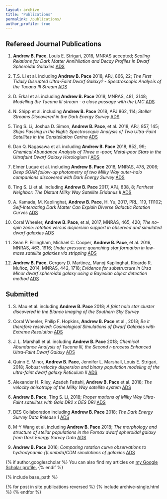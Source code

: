 ```yaml
---
layout: archive
title: "Publications"
permalink: /publications/
author_profile: true
---
```


Refereed Journal Publications
------

1. **Andrew B. Pace**, Louis E. Strigari, 2018, MNRAS accepted; *Scaling Relations for Dark Matter Annihilation and Decay Profiles in Dwarf Spheroidal Galaxies* <span style="color:blue"> [ADS](http://adsabs.harvard.edu/abs/2018arXiv180206811P) </span> 

1. T.S. Li et al. including **Andrew B. Pace** 2018, APJ, 866, 22; *The First Tidally Disrupted Ultra-Faint Dwarf Galaxy? - Spectroscopic Analysis of the Tucana III Stream* <span style="color:blue"> [ADS](http://adsabs.harvard.edu/abs/2018ApJ...866...22L) </span>

1. D. Erkal et al. including **Andrew B. Pace** 2018, MNRAS, 481, 3148; *Modelling the Tucana III stream - a close passage with the LMC* <span style="color:blue"> [ADS](http://adsabs.harvard.edu/abs/2018MNRAS.481.3148E) </span> 

1. N. Shipp et al. including **Andrew B. Pace** 2018, APJ 862, 114; *Stellar Streams Discovered in the Dark Energy Survey* <span style="color:blue"> [ADS](http://adsabs.harvard.edu/abs/2018ApJ...862..114S) </span> 

1. Ting S. Li, Joshua D. Simon, **Andrew B. Pace**, et al. 2018, APJ, 857, 145; *Ships Passing in the Night: Spectroscopic Analysis of Two Ultra-Faint Satellites in the Constellation Carina* <span style="color:blue"> [ADS](http://adsabs.harvard.edu/abs/2018ApJ...857..145L) </span>

1. Dan Q. Nagasawa et al. including **Andrew B. Pace** 2018, 852, 99; *Chemical Abundance Analysis of Three α -poor, Metal-poor Stars in the Ultrafaint Dwarf Galaxy Horologium I* <span style="color:blue"> [ADS](http://adsabs.harvard.edu/abs/2018ApJ...852...99N) </span>

1. Elmer Luque et al. including **Andrew B. Pace** 2018, MNRAS, 478, 2006; *Deep SOAR follow-up photometry of two Milky Way outer-halo companions discovered with Dark Energy Survey* <span style="color:blue"> [ADS](http://adsabs.harvard.edu/abs/2018MNRAS.478.2006L) </span>

1. Ting S. Li et al. including **Andrew B. Pace** 2017, APJ, 838, 8; *Farthest Neighbor: The Distant Milky Way Satellite Eridanus II* <span style="color:blue"> [ADS](http://adsabs.harvard.edu/abs/2017ApJ...838....8L) </span>

1. A. Kamada, M. Kaplinghat, **Andrew B. Pace**, H. Yu, 2017, PRL, 119, 111102; *Self-Interacting Dark Matter Can Explain Diverse Galactic Rotation Curves* <span style="color:blue"> [ADS](http://adsabs.harvard.edu/abs/2017PhRvL.119k1102K) </span>

1.  Coral Wheeler, **Andrew B. Pace**, et al, 2017, MNRAS, 465, 420; *The no-spin zone: rotation versus dispersion support in observed and simulated dwarf galaxies* <span style="color:blue"> [ADS](http://adsabs.harvard.edu/abs/2017MNRAS.465.2420W) </span>

1. Sean P. Fillingham, Michael C. Cooper, **Andrew B. Pace**, et al. 2016, MNRAS, 463, 1916; *Under pressure: quenching star formation in low-mass satellite galaxies via stripping* <span style="color:blue"> [ADS](http://adsabs.harvard.edu/abs/2016MNRAS.463.1916F) </span>

1. **Andrew B. Pace**, Gergory D. Martinez, Manoj Kaplinghat, Ricardo R. Muñoz, 2014, MNRAS, 442, 1718; *Evidence for substructure in Ursa Minor dwarf spheroidal galaxy using a Bayesian object detection method* <span style="color:blue"> [ADS](http://adsabs.harvard.edu/abs/2014MNRAS.442.1718P) </span>

Submitted
------
1. S. Mau et al. including **Andrew B. Pace** 2018; *A faint halo star cluster discovered in the Blanco Imaging of the Southern Sky Survey*

1. Coral Wheeler, Philip F. Hopkins, **Andrew B. Pace** et al., 2018; *Be it therefore resolved: Cosmological Simulations of Dwarf Galaxies with Extreme Resolution* <span style="color:blue"> [ADS](http://adsabs.harvard.edu/abs/2018arXiv181202749W) </span> 

1. J. L. Marshall et al. including **Andrew B. Pace** 2018; *Chemical Abundance Analysis of Tucana III, the Second $r$-process Enhanced Ultra-Faint Dwarf Galaxy* <span style="color:blue"> [ADS](http://adsabs.harvard.edu/abs/2018arXiv181201022M) </span> 

1. Quinn E. Minor, **Andrew B. Pace**, Jennifer L. Marshall, Louis E. Strigari, 2018; *Robust velocity dispersion and binary population modeling of the ultra-faint dwarf galaxy Reticulum II* <span style="color:blue"> [ADS](http://adsabs.harvard.edu/abs/2018arXiv181012903M) </span> 

1. Alexander H. Riley, Azadeh Fattahi,  **Andrew B. Pace** et al. 2018; *The velocity anisotropy of the Milky Way satellite system* <span style="color:blue"> [ADS](http://adsabs.harvard.edu/abs/2018arXiv181010645R) </span> 

1. **Andrew B. Pace**, Ting S. Li, 2018; *Proper motions of Milky Way Ultra-Faint satellites with Gaia DR2 x DES DR1* <span style="color:blue"> [ADS](http://adsabs.harvard.edu/abs/2018arXiv180602345P) </span> 

1. DES Collaboration including **Andrew B. Pace** 2018; *The Dark Energy Survey Data Release 1* <span style="color:blue"> [ADS](http://adsabs.harvard.edu/abs/2018arXiv180103181A) </span> 

1. M-Y Wang et al. including **Andrew B. Pace** 2018; *The morphology and structure of stellar populations in the Fornax dwarf spheroidal galaxy from Dark Energy Survey Data* <span style="color:blue"> [ADS](http://adsabs.harvard.edu/abs/2018arXiv180907801W) </span>

1. **Andrew B. Pace** 2016; *Comparing rotation curve observations to hydrodynamic {\Lambda}CDM simulations of galaxies* <span style="color:blue"> [ADS](http://adsabs.harvard.edu/abs/2016arXiv160505326P) </span> 

{% if author.googlescholar %}
  You can also find my articles on <u><a href="{{author.googlescholar}}">my Google Scholar profile</a>.</u>
{% endif %}

{% include base_path %}

{% for post in site.publications reversed %}
  {% include archive-single.html %}
{% endfor %}
